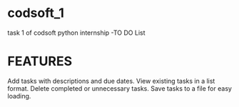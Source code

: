 # codsoft_1
task 1 of codsoft python internship -TO DO List
# FEATURES
Add tasks with descriptions and due dates.
View existing tasks in a list format.
Delete completed or unnecessary tasks.
Save tasks to a file for easy loading.
